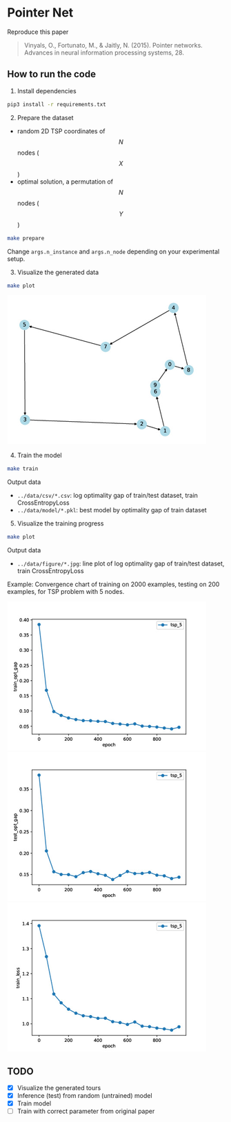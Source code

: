 # Pointer Net

Reproduce this paper
> Vinyals, O., Fortunato, M., & Jaitly, N. (2015). Pointer networks. Advances in neural information processing systems, 28.

## How to run the code

1. Install dependencies
```sh
pip3 install -r requirements.txt
```

2. Prepare the dataset

- random 2D TSP coordinates of $$N$$ nodes ($$X$$)
- optimal solution, a permutation of $$N$$ nodes ($$Y$$)

```sh
make prepare
```
Change `args.n_instance` and `args.n_node` depending on your experimental setup.

3. Visualize the generated data

```sh
make plot
```

![plot_tsp_10.pdf](static/plot_tsp_10.jpg "Example of generated TSP instance with 10 nodes and its optimal tour")


4. Train the model

```sh
make train
```

Output data

- `../data/csv/*.csv`: log optimality gap of train/test dataset, train CrossEntropyLoss
- `../data/model/*.pkl`: best model by optimality gap of train dataset

5. Visualize the training progress

```sh
make plot
```

Output data

- `../data/figure/*.jpg`: line plot of log optimality gap of train/test dataset, train CrossEntropyLoss

Example: Convergence chart of training on 2000 examples, testing on 200 examples, for TSP problem with 5 nodes.


![Train Optimality Gap](static/plot_line_train_opt_gap_tsp_5.jpg)
![Test Optimality Gap](static/plot_line_test_opt_gap_tsp_5.jpg)
![Train Cross Entropy Loss](static/plot_line_train_loss_tsp_5.jpg)

## TODO

- [x] Visualize the generated tours
- [x] Inference (test) from random (untrained) model
- [x] Train model
- [ ] Train with correct parameter from original paper
